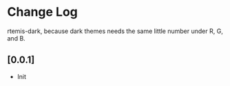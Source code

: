 # Change Log

rtemis-dark, because dark themes needs the same little number under R, G, and B.

## [0.0.1]

- Init

